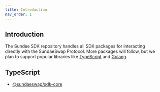 ```yaml
---
title: Introduction
nav_order: 1
---
```


## Introduction
The Sundae SDK repository handles all SDK packages for interacting directly with the SundaeSwap Protocol. More
packages will follow, but we plan to support popular libraries like [TypeScript](https://www.typescriptlang.org/) and [Golang](https://go.dev/).

## TypeScript

- [@sundaeswap/sdk-core](./typescript/core/modules.html)
